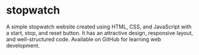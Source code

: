 # stopwatch
A simple stopwatch website created using HTML, CSS, and JavaScript with a start, stop, and reset button. It has an attractive design, responsive layout, and well-structured code. Available on GitHub for learning web development.

